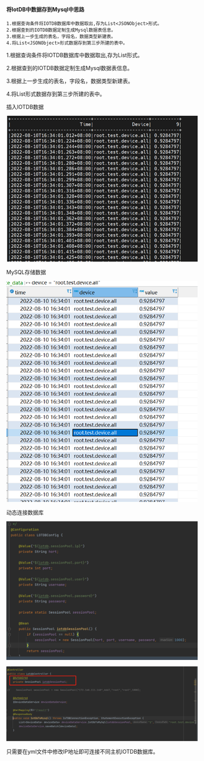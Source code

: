 #### 将IotDB中数据存到Mysql中思路

```
1.根据查询条件将IOTDB数据库中数据取出,存为List<JSONObject>形式。
2.根据查到的IOTDB数据定制生成Mysql数据表信息。
3.根据上一步生成的表名，字段名，数据类型新建表。
4.将List<JSONObject>形式数据存到第三步所建的表中。
```



1.根据查询条件将IOTDB数据库中数据取出,存为List<JSONObject>形式。



2.根据查到的IOTDB数据定制生成Mysql数据表信息。



3.根据上一步生成的表名，字段名，数据类型新建表。



4.将List<JSONObject>形式数据存到第三步所建的表中。

插入IOTDB数据

![image-20220810172221615](https://raw.githubusercontent.com/Ningyu-code/IotDbToMysql/main/readme-pic/image-20220810172221615.png)

MySQL存储数据

![image-20220810172251663](https://raw.githubusercontent.com/Ningyu-code/IotDbToMysql/main/readme-pic/image-20220810172251663.png)





动态连接数据库

![image-20220810172350681](https://raw.githubusercontent.com/Ningyu-code/IotDbToMysql/main/readme-pic/image-20220810172350681.png)

![image-20220810172453154](https://raw.githubusercontent.com/Ningyu-code/IotDbToMysql/main/readme-pic/image-20220810172453154.png)

只需要在yml文件中修改IP地址即可连接不同主机IOTDB数据库。

